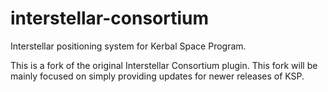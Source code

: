 # interstellar-consortium
Interstellar positioning system for Kerbal Space Program.

This is a fork of the original Interstellar Consortium plugin. This fork will be mainly focused on simply providing updates for newer releases of KSP.
